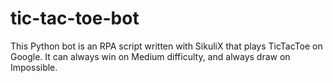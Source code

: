 # tic-tac-toe-bot
This Python bot is an RPA script written with SikuliX that plays TicTacToe on Google. It can always win on Medium difficulty, and always draw on Impossible.
